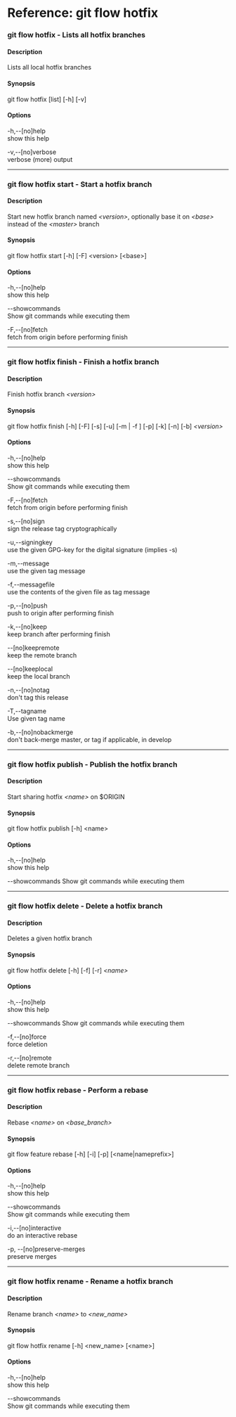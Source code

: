 # Reference: git flow hotfix

### git flow hotfix - Lists all hotfix branches

#### Description
Lists all local hotfix branches

#### Synopsis
git flow hotfix [list] [-h] [-v]

#### Options
-h,--[no]help  
show this help

-v,--[no]verbose  
verbose (more) output

---

### git flow hotfix start - Start a hotfix branch

#### Description
Start new hotfix branch named _\<version>_, optionally base it on _\<base>_ instead of the _\<master>_ branch

#### Synopsis
git flow hotfix start [-h] [-F] \<version> [\<base>]

#### Options
-h,--[no]help  
show this help

--showcommands  
Show git commands while executing them

-F,--[no]fetch  
fetch from origin before performing finish

---

### git flow hotfix finish - Finish a hotfix branch

#### Description
Finish hotfix branch _\<version>_

#### Synopsis
git flow hotfix finish [-h] [-F] [-s] [-u] [-m | -f ] [-p] [-k] [-n] [-b] _\<version>_

#### Options
-h,--[no]help  
show this help

--showcommands  
Show git commands while executing them

-F,--[no]fetch  
fetch from origin before performing finish

-s,--[no]sign  
sign the release tag cryptographically

-u,--signingkey  
use the given GPG-key for the digital signature (implies -s)

-m,--message  
use the given tag message

-f,--messagefile  
use the contents of the given file as tag message

-p,--[no]push  
push to origin after performing finish

-k,--[no]keep  
keep branch after performing finish

--[no]keepremote  
keep the remote branch

--[no]keeplocal  
keep the local branch

-n,--[no]notag  
don't tag this release

-T,--tagname  
Use given tag name

-b,--[no]nobackmerge  
  don't back-merge master, or tag if applicable, in develop

---

### git flow hotfix publish - Publish the hotfix branch

#### Description
Start sharing hotfix _\<name>_ on $ORIGIN

#### Synopsis
git flow hotfix publish [-h] \<name>

#### Options
-h,--[no]help  
show this help

--showcommands
Show git commands while executing them

---

### git flow hotfix delete - Delete a hotfix branch

#### Description
Deletes a given hotfix branch

#### Synopsis
git flow hotfix delete [-h] [-f] [-r] _\<name>_

#### Options
-h,--[no]help  
show this help

--showcommands
Show git commands while executing them

-f,--[no]force  
force deletion

-r,--[no]remote  
delete remote branch

---

### git flow hotfix rebase - Perform a rebase

#### Description
Rebase _\<name>_ on _\<base_branch>_

#### Synopsis
git flow feature rebase [-h] [-i] [-p] [\<name|nameprefix>]

#### Options
-h,--[no]help  
show this help

--showcommands  
Show git commands while executing them

-i,--[no]interactive  
do an interactive rebase

-p, --[no]preserve-merges  
preserve merges

---

### git flow hotfix rename - Rename a hotfix branch

#### Description
Rename branch _\<name>_ to _\<new_name>_

#### Synopsis
git flow hotfix rename [-h] \<new_name> [\<name>]

#### Options
-h,--[no]help  
show this help

--showcommands  
Show git commands while executing them
